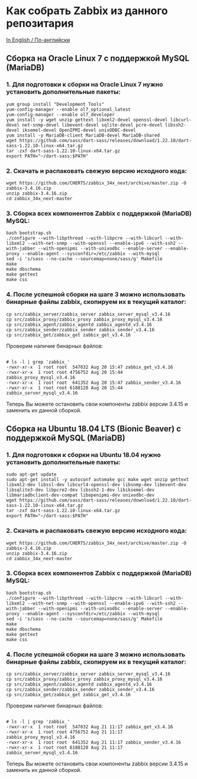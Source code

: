 # Как собрать Zabbix из данного репозитария

[In English / По-английски](BUILD.md)

## Сборка на Oracle Linux 7 с поддержкой MySQL (MariaDB)

### 1. Для подготовки к сборки на Oracle Linux 7 нужно установить дополнительные пакеты:

~~~~
yum group install "Development Tools"
yum-config-manager --enable ol7_optional_latest
yum-config-manager --enable ol7_developer
yum install -y wget unzip gettext libxml2-devel openssl-devel libcurl-devel net-snmp-devel libevent-devel sqlite-devel pcre-devel libssh2-devel iksemel-devel OpenIPMI-devel unixODBC-devel
yum install -y MariaDB-client MariaDB-devel MariaDB-shared
wget https://github.com/sass/dart-sass/releases/download/1.22.10/dart-sass-1.22.10-linux-x64.tar.gz
tar -zxf dart-sass-1.22.10-linux-x64.tar.gz
export PATH="~/dart-sass:$PATH"
~~~~

### 2. Скачать и распаковать свежую версию исходного кода:

~~~~
wget https://github.com/CHERTS/zabbix_34x_next/archive/master.zip -O zabbix-3.4.16.zip
unzip zabbix-3.4.16.zip
cd zabbix_34x_next-master
~~~~

### 3. Сборка всех компонентов Zabbix с поддержкой (MariaDB) MySQL:

~~~~
bash bootstrap.sh
./configure --with-libpthread --with-libpcre --with-libcurl --with-libxml2 --with-net-snmp --with-openssl --enable-ipv6 --with-ssh2 --with-jabber --with-openipmi --with-unixodbc --enable-server --enable-proxy --enable-agent --sysconfdir=/etc/zabbix --with-mysql
sed -i 's/sass --no-cache --sourcemap=none/sass/g' Makefile
make
make dbschema
make gettext
make css
~~~~

### 4. После успешной сборки на шаге 3 можно использовать бинарные файлы zabbix, скопируем их в текущий каталог:

~~~~
cp src/zabbix_server/zabbix_server zabbix_server_mysql_v3.4.16
cp src/zabbix_proxy/zabbix_proxy zabbix_proxy_mysql_v3.4.16
cp src/zabbix_agent/zabbix_agentd zabbix_agentd_v3.4.16
cp src/zabbix_sender/zabbix_sender zabbix_sender_v3.4.16
cp src/zabbix_get/zabbix_get zabbix_get_v3.4.16
~~~~

Проверим наличие бинарных файлов:

~~~~

# ls -l | grep 'zabbix_'
-rwxr-xr-x  1 root root  547032 Aug 20 15:47 zabbix_get_v3.4.16
-rwxr-xr-x  1 root root 4756752 Aug 20 15:44 zabbix_proxy_mysql_v3.4.16
-rwxr-xr-x  1 root root  641352 Aug 20 15:47 zabbix_sender_v3.4.16
-rwxr-xr-x  1 root root 6188120 Aug 20 15:44 zabbix_server_mysql_v3.4.16
~~~~

Теперь Вы можете остановить свои компоненты zabbix версии 3.4.15 и заменить их данной сборкой.


## Сборка на Ubuntu 18.04 LTS (Bionic Beaver) с поддержкой MySQL (MariaDB)

### 1. Для подготовки к сборки на Ubuntu 18.04 нужно установить дополнительные пакеты:

~~~~
sudo apt-get update
sudo apt-get install -y autoconf automake gcc make wget unzip gettext libxml2-dev libssl-dev libcurl4-openssl-dev libsnmp-dev libevent-dev libsqlite3-dev libpcre2-dev libssh2-1-dev libiksemel-dev libmariadbclient-dev-compat libopenipmi-dev unixodbc-dev
wget https://github.com/sass/dart-sass/releases/download/1.22.10/dart-sass-1.22.10-linux-x64.tar.gz
tar -zxf dart-sass-1.22.10-linux-x64.tar.gz
export PATH="~/dart-sass:$PATH"
~~~~

### 2. Скачать и распаковать свежую версию исходного кода:

~~~~
wget https://github.com/CHERTS/zabbix_34x_next/archive/master.zip -O zabbix-3.4.16.zip
unzip zabbix-3.4.16.zip
cd zabbix_34x_next-master
~~~~

### 3. Сборка всех компонентов Zabbix с поддержкой (MariaDB) MySQL:

~~~~
bash bootstrap.sh
./configure --with-libpthread --with-libpcre --with-libcurl --with-libxml2 --with-net-snmp --with-openssl --enable-ipv6 --with-ssh2 --with-jabber --with-openipmi --with-unixodbc --enable-server --enable-proxy --enable-agent --sysconfdir=/etc/zabbix --with-mysql
sed -i 's/sass --no-cache --sourcemap=none/sass/g' Makefile
make
make dbschema
make gettext
make css
~~~~

### 4. После успешной сборки на шаге 3 можно использовать бинарные файлы zabbix, скопируем их в текущий каталог:

~~~~
cp src/zabbix_server/zabbix_server zabbix_server_mysql_v3.4.16
cp src/zabbix_proxy/zabbix_proxy zabbix_proxy_mysql_v3.4.16
cp src/zabbix_agent/zabbix_agentd zabbix_agentd_v3.4.16
cp src/zabbix_sender/zabbix_sender zabbix_sender_v3.4.16
cp src/zabbix_get/zabbix_get zabbix_get_v3.4.16
~~~~

Проверим наличие бинарных файлов:

~~~~

# ls -l | grep 'zabbix_'
-rwxr-xr-x  1 root root  547032 Aug 21 11:17 zabbix_get_v3.4.16
-rwxr-xr-x  1 root root 4756752 Aug 21 11:17 zabbix_proxy_mysql_v3.4.16
-rwxr-xr-x  1 root root  641352 Aug 21 11:17 zabbix_sender_v3.4.16
-rwxr-xr-x  1 root root 6188120 Aug 21 11:17 zabbix_server_mysql_v3.4.16
~~~~

Теперь Вы можете остановить свои компоненты zabbix версии 3.4.15 и заменить их данной сборкой.

